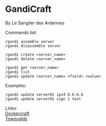GandiCraft
==========

By Le Sanglier des Ardennes  


Commands list:  


```
/gandi assemble server  
/gandi disassemble server  
```


```
/gandi create <server_name>  
/gandi delete <server_name>
```


```
/gandi get <server_name>  
/gandi list  
/gandi update <server_name> <field> <value>  
```
  
Examples:  

```
/gandi update server01 ipv4 6.6.6.6  
/gandi update server01 sign 1 test
```
  
  
Links:  
[Dockercraft](https://github.com/docker/dockercraft)  
[Townvalds](https://github.com/linuxmasterrace/Townvalds)  
